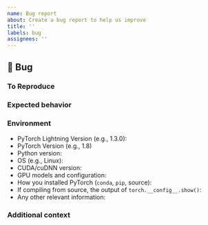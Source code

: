 ```yaml
---
name: Bug report
about: Create a bug report to help us improve
title: ''
labels: bug
assignees: ''
---
```


## 🐛 Bug

<!-- A clear and concise description of the bug. -->

### To Reproduce

<!--
Please reproduce using the BoringModel!

You can use the following Colab link:
https://colab.research.google.com/github/PytorchLightning/pytorch-lightning/blob/master/pl_examples/bug_report/bug_report_model.ipynb
IMPORTANT: has to be public.

or this simple template:
https://github.com/PyTorchLightning/pytorch-lightning/blob/master/pl_examples/bug_report/bug_report_model.py

If you could not reproduce using the BoringModel and still think there's a bug, please post here
but remember, bugs with code are fixed faster!
-->

### Expected behavior

<!-- FILL IN -->

### Environment

<!--
Please copy and paste the output from our environment collection script:
https://raw.githubusercontent.com/PyTorchLightning/pytorch-lightning/master/requirements/collect_env_details.py
(For security purposes, please check the contents of the script before running it)

You can get the script and run it with:
```bash
wget https://raw.githubusercontent.com/PyTorchLightning/pytorch-lightning/master/requirements/collect_env_details.py
python collect_env_details.py
```

You can also fill out the list below manually.
-->

- PyTorch Lightning Version (e.g., 1.3.0):
- PyTorch Version (e.g., 1.8)
- Python version:
- OS (e.g., Linux):
- CUDA/cuDNN version:
- GPU models and configuration:
- How you installed PyTorch (`conda`, `pip`, source):
- If compiling from source, the output of `torch.__config__.show()`:
- Any other relevant information:

### Additional context

<!-- Add any other context about the problem here. -->
